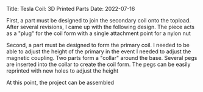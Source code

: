 Title: Tesla Coil: 3D Printed Parts
Date: 2022-07-16

First, a part must be designed to join the secondary coil onto the topload.  After several revisions, I came up with the following design.  The piece acts as a "plug" for the coil form with a single attachment point for a nylon nut

<model-viewer alt="plug render" src="{attach}models/tesla-coil-3d-printed-parts-plug.glb" poster="" camera-controls></model-viewer>

Second, a part must be designed to form the primary coil.  I needed to be able to adjust the height of the primary in the event I needed to adjust the magnetic coupling.  Two parts form a "collar" around the base.  Several pegs are inserted into the collar to create the coil form.  The pegs can be easily reprinted with new holes to adjust the height

<model-viewer alt="collar a render" src="{attach}models/tesla-coil-3d-printed-parts-collara.glb" poster="" camera-controls></model-viewer>
<model-viewer alt="collar b render" src="{attach}models/tesla-coil-3d-printed-parts-collarb.glb" poster="" camera-controls></model-viewer>
<model-viewer alt="pegs render" src="{attach}models/tesla-coil-3d-printed-parts-pegs.glb" poster="" camera-controls></model-viewer>

At this point, the project can be assembled